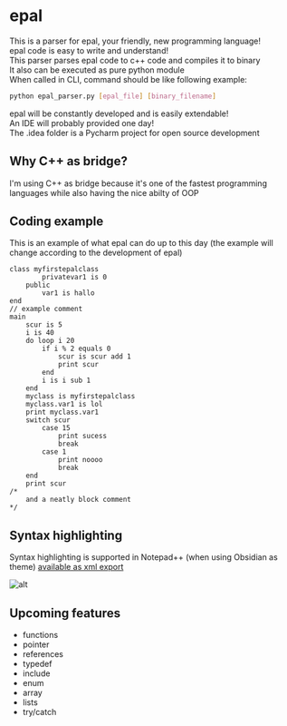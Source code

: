 # epal

This is a parser for epal, your friendly, new programming language!  
epal code is easy to write and understand!  
This parser parses epal code to c++ code and compiles it to binary  
It also can be executed as pure python module  
When called in CLI, command should be like following example:
```sh
python epal_parser.py [epal_file] [binary_filename]  
```
epal will be constantly developed and is easily extendable!  
An IDE will probably provided one day!  
The .idea folder is a Pycharm project for open source development

## Why C++ as bridge?
 
I'm using C++ as bridge because it's one of the fastest 
programming languages while also having the nice abilty of OOP

## Coding example

This is an example of what epal can do up to this day (the example will change according 
to the development of epal)
```
class myfirstepalclass
        privatevar1 is 0
    public
        var1 is hallo
end 
// example comment
main 
    scur is 5
    i is 40
    do loop i 20
        if i % 2 equals 0
            scur is scur add 1
            print scur 
        end
        i is i sub 1
    end
    myclass is myfirstepalclass
    myclass.var1 is lol
    print myclass.var1
    switch scur
        case 15
            print sucess
            break
        case 1
            print noooo
            break
    end
    print scur
/* 
    and a neatly block comment
*/
```
## Syntax highlighting

Syntax highlighting is supported in Notepad++ (when using Obsidian as theme) [available as xml export](https://github.com/liquidiert/epal/blob/master/epal_syntax.xml)

![alt](https://github.com/liquidiert/epal/blob/master/.gitignore/syntax_highlighting.png "syntax highlighting")

## Upcoming features

- functions
- pointer
- references 
- typedef
- include
- enum 
- array
- lists
- try/catch
